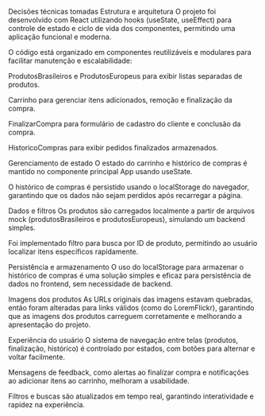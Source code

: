 Decisões técnicas tomadas
Estrutura e arquitetura
O projeto foi desenvolvido com React utilizando hooks (useState, useEffect) para controle de estado e ciclo de vida dos componentes, permitindo uma aplicação funcional e moderna.

O código está organizado em componentes reutilizáveis e modulares para facilitar manutenção e escalabilidade:

ProdutosBrasileiros e ProdutosEuropeus para exibir listas separadas de produtos.

Carrinho para gerenciar itens adicionados, remoção e finalização da compra.

FinalizarCompra para formulário de cadastro do cliente e conclusão da compra.

HistoricoCompras para exibir pedidos finalizados armazenados.

Gerenciamento de estado
O estado do carrinho e histórico de compras é mantido no componente principal App usando useState.

O histórico de compras é persistido usando o localStorage do navegador, garantindo que os dados não sejam perdidos após recarregar a página.

Dados e filtros
Os produtos são carregados localmente a partir de arquivos mock (produtosBrasileiros e produtosEuropeus), simulando um backend simples.

Foi implementado filtro para busca por ID de produto, permitindo ao usuário localizar itens específicos rapidamente.

Persistência e armazenamento
O uso do localStorage para armazenar o histórico de compras é uma solução simples e eficaz para persistência de dados no frontend, sem necessidade de backend.

Imagens dos produtos
As URLs originais das imagens estavam quebradas, então foram alteradas para links válidos (como do LoremFlickr), garantindo que as imagens dos produtos carreguem corretamente e melhorando a apresentação do projeto.

Experiência do usuário
O sistema de navegação entre telas (produtos, finalização, histórico) é controlado por estados, com botões para alternar e voltar facilmente.

Mensagens de feedback, como alertas ao finalizar compra e notificações ao adicionar itens ao carrinho, melhoram a usabilidade.

Filtros e buscas são atualizados em tempo real, garantindo interatividade e rapidez na experiência.

